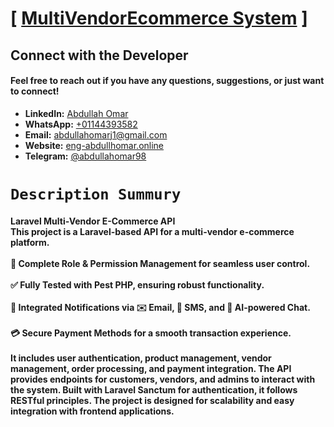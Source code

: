# [ [MultiVendorEcommerce System](#) ]

## Connect with the Developer

#### Feel free to reach out if you have any questions, suggestions, or just want to connect!

- **LinkedIn:** [Abdullah Omar](https://www.linkedin.com/in/abdullah-omar-81196420a?utm_source=share&utm_campaign=share_via&utm_content=profile&utm_medium=android_app)
- **WhatsApp:** [+01144393582](https://wa.me/01144393582)
- **Email:** [abdullahomarj1@gmail.com](abdullahomarj1@gmail.com)
- **Website:** [eng-abdullhomar.online](https://www.eng-abdullahomar.online)
- **Telegram:** [@abdullahomar98](https://t.me/abdullahomar98)


# ``Description Summury``
#### Laravel Multi-Vendor E-Commerce API <br> This project is a Laravel-based API for a multi-vendor e-commerce platform. <br><br>🚀 Complete Role & Permission Management for seamless user control.<br><br>✅ Fully Tested with Pest PHP, ensuring robust functionality. <br><br> 🔔 Integrated Notifications via ✉️ Email, 📩 SMS, and 🤖 AI-powered Chat. <br><br> 💳 Secure Payment Methods for a smooth transaction experience.<br><br> It includes user authentication, product management, vendor management, order processing, and payment integration. The API provides endpoints for customers, vendors, and admins to interact with the system. Built with Laravel Sanctum for authentication, it follows RESTful principles. The project is designed for scalability and easy integration with frontend applications.
